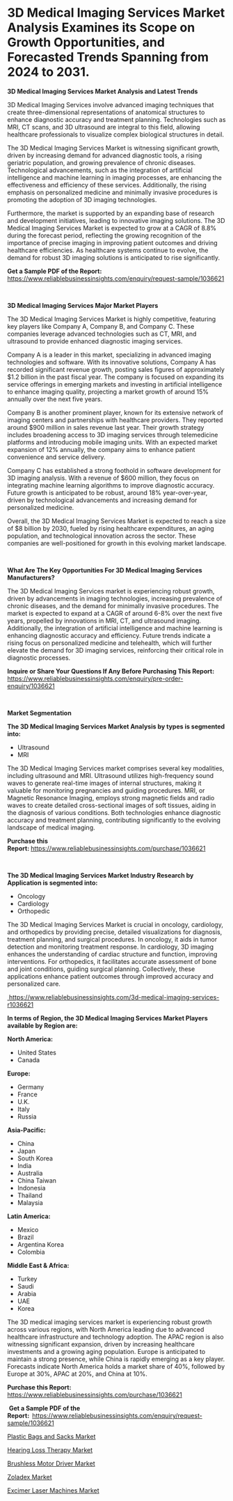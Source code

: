 <p><h1>3D Medical Imaging Services Market Analysis Examines its Scope on Growth Opportunities, and Forecasted Trends Spanning from 2024 to 2031.</h1></p><p><strong>3D Medical Imaging Services Market Analysis and Latest Trends</strong></p>
<p><p>3D Medical Imaging Services involve advanced imaging techniques that create three-dimensional representations of anatomical structures to enhance diagnostic accuracy and treatment planning. Technologies such as MRI, CT scans, and 3D ultrasound are integral to this field, allowing healthcare professionals to visualize complex biological structures in detail.</p><p>The 3D Medical Imaging Services Market is witnessing significant growth, driven by increasing demand for advanced diagnostic tools, a rising geriatric population, and growing prevalence of chronic diseases. Technological advancements, such as the integration of artificial intelligence and machine learning in imaging processes, are enhancing the effectiveness and efficiency of these services. Additionally, the rising emphasis on personalized medicine and minimally invasive procedures is promoting the adoption of 3D imaging technologies.</p><p>Furthermore, the market is supported by an expanding base of research and development initiatives, leading to innovative imaging solutions. The 3D Medical Imaging Services Market is expected to grow at a CAGR of 8.8% during the forecast period, reflecting the growing recognition of the importance of precise imaging in improving patient outcomes and driving healthcare efficiencies. As healthcare systems continue to evolve, the demand for robust 3D imaging solutions is anticipated to rise significantly.</p></p>
<p><strong>Get a Sample PDF of the Report:&nbsp;</strong> <a href="https://www.reliablebusinessinsights.com/enquiry/request-sample/1036621?utm_campaign=84&utm_medium=2&utm_source=Github&utm_content=ia&utm_term=04122024&utm_id=3d-medical-imaging-services">https://www.reliablebusinessinsights.com/enquiry/request-sample/1036621</a></p>
<p>&nbsp;</p>
<p><strong>3D Medical Imaging Services Major Market Players</strong></p>
<p><p>The 3D Medical Imaging Services Market is highly competitive, featuring key players like Company A, Company B, and Company C. These companies leverage advanced technologies such as CT, MRI, and ultrasound to provide enhanced diagnostic imaging services.</p><p>Company A is a leader in this market, specializing in advanced imaging technologies and software. With its innovative solutions, Company A has recorded significant revenue growth, posting sales figures of approximately $1.2 billion in the past fiscal year. The company is focused on expanding its service offerings in emerging markets and investing in artificial intelligence to enhance imaging quality, projecting a market growth of around 15% annually over the next five years.</p><p>Company B is another prominent player, known for its extensive network of imaging centers and partnerships with healthcare providers. They reported around $900 million in sales revenue last year. Their growth strategy includes broadening access to 3D imaging services through telemedicine platforms and introducing mobile imaging units. With an expected market expansion of 12% annually, the company aims to enhance patient convenience and service delivery.</p><p>Company C has established a strong foothold in software development for 3D imaging analysis. With a revenue of $600 million, they focus on integrating machine learning algorithms to improve diagnostic accuracy. Future growth is anticipated to be robust, around 18% year-over-year, driven by technological advancements and increasing demand for personalized medicine.</p><p>Overall, the 3D Medical Imaging Services Market is expected to reach a size of $8 billion by 2030, fueled by rising healthcare expenditures, an aging population, and technological innovation across the sector. These companies are well-positioned for growth in this evolving market landscape.</p></p>
<p>&nbsp;</p>
<p><strong>What Are The Key Opportunities For 3D Medical Imaging Services Manufacturers?</strong></p>
<p><p>The 3D Medical Imaging Services market is experiencing robust growth, driven by advancements in imaging technologies, increasing prevalence of chronic diseases, and the demand for minimally invasive procedures. The market is expected to expand at a CAGR of around 6-8% over the next five years, propelled by innovations in MRI, CT, and ultrasound imaging. Additionally, the integration of artificial intelligence and machine learning is enhancing diagnostic accuracy and efficiency. Future trends indicate a rising focus on personalized medicine and telehealth, which will further elevate the demand for 3D imaging services, reinforcing their critical role in diagnostic processes.</p></p>
<p><strong>Inquire or Share Your Questions If Any Before Purchasing This Report:</strong> <a href="https://www.reliablebusinessinsights.com/enquiry/pre-order-enquiry/1036621?utm_campaign=84&utm_medium=2&utm_source=Github&utm_content=ia&utm_term=04122024&utm_id=3d-medical-imaging-services">https://www.reliablebusinessinsights.com/enquiry/pre-order-enquiry/1036621</a></p>
<p>&nbsp;</p>
<p><strong>Market Segmentation</strong></p>
<p><strong>The 3D Medical Imaging Services Market Analysis by types is segmented into:</strong></p>
<p><ul><li>Ultrasound</li><li>MRI</li></ul></p>
<p><p>The 3D Medical Imaging Services market comprises several key modalities, including ultrasound and MRI. Ultrasound utilizes high-frequency sound waves to generate real-time images of internal structures, making it valuable for monitoring pregnancies and guiding procedures. MRI, or Magnetic Resonance Imaging, employs strong magnetic fields and radio waves to create detailed cross-sectional images of soft tissues, aiding in the diagnosis of various conditions. Both technologies enhance diagnostic accuracy and treatment planning, contributing significantly to the evolving landscape of medical imaging.</p></p>
<p><strong>Purchase this Report:&nbsp;</strong><a href="https://www.reliablebusinessinsights.com/purchase/1036621?utm_campaign=84&utm_medium=2&utm_source=Github&utm_content=ia&utm_term=04122024&utm_id=3d-medical-imaging-services">https://www.reliablebusinessinsights.com/purchase/1036621</a></p>
<p>&nbsp;</p>
<p><strong>The 3D Medical Imaging Services Market Industry Research by Application is segmented into:</strong></p>
<p><ul><li>Oncology</li><li>Cardiology</li><li>Orthopedic</li></ul></p>
<p><p>The 3D Medical Imaging Services Market is crucial in oncology, cardiology, and orthopedics by providing precise, detailed visualizations for diagnosis, treatment planning, and surgical procedures. In oncology, it aids in tumor detection and monitoring treatment response. In cardiology, 3D imaging enhances the understanding of cardiac structure and function, improving interventions. For orthopedics, it facilitates accurate assessment of bone and joint conditions, guiding surgical planning. Collectively, these applications enhance patient outcomes through improved accuracy and personalized care.</p></p>
<p><a href="https://www.reliablebusinessinsights.com/3d-medical-imaging-services-r1036621?utm_campaign=84&utm_medium=2&utm_source=Github&utm_content=ia&utm_term=04122024&utm_id=3d-medical-imaging-services">&nbsp;https://www.reliablebusinessinsights.com/3d-medical-imaging-services-r1036621</a></p>
<p><strong>In terms of Region, the 3D Medical Imaging Services Market Players available by Region are:</strong></p>
<p>
    <p> <strong> North America: </strong>
        <ul>
            <li>United States</li>
            <li>Canada</li>
        </ul>
        </p> 
    <p> <strong> Europe: </strong>
        <ul>
            <li>Germany</li>
            <li>France</li>
            <li>U.K.</li>
            <li>Italy</li>
            <li>Russia</li>
        </ul>
        </p> 
    <p> <strong> Asia-Pacific: </strong>
        <ul>
            <li>China</li>
            <li>Japan</li>
            <li>South Korea</li>
            <li>India</li>
            <li>Australia</li>
            <li>China Taiwan</li>
            <li>Indonesia</li>
            <li>Thailand</li>
            <li>Malaysia</li>
        </ul>
        </p> 
    <p> <strong> Latin America: </strong>
        <ul>
            <li>Mexico</li>
            <li>Brazil</li>
            <li>Argentina Korea</li>
            <li>Colombia</li>
        </ul>
        </p> 
    <p> <strong> Middle East & Africa: </strong>
        <ul>
            <li>Turkey</li>
            <li>Saudi</li>
            <li>Arabia</li>
            <li>UAE</li>
            <li>Korea</li>
        </ul>
    </p>
    </p>
<p><p>The 3D medical imaging services market is experiencing robust growth across various regions, with North America leading due to advanced healthcare infrastructure and technology adoption. The APAC region is also witnessing significant expansion, driven by increasing healthcare investments and a growing aging population. Europe is anticipated to maintain a strong presence, while China is rapidly emerging as a key player. Forecasts indicate North America holds a market share of 40%, followed by Europe at 30%, APAC at 20%, and China at 10%.</p></p>
<p><strong>Purchase this Report: </strong><a href="https://www.reliablebusinessinsights.com/purchase/1036621?utm_campaign=84&utm_medium=2&utm_source=Github&utm_content=ia&utm_term=04122024&utm_id=3d-medical-imaging-services">https://www.reliablebusinessinsights.com/purchase/1036621</a></p>
<p>&nbsp;<strong>Get a Sample PDF of the Report:&nbsp;&nbsp;</strong><a href="https://www.reliablebusinessinsights.com/enquiry/request-sample/1036621?utm_campaign=84&utm_medium=2&utm_source=Github&utm_content=ia&utm_term=04122024&utm_id=3d-medical-imaging-services">https://www.reliablebusinessinsights.com/enquiry/request-sample/1036621</a></p>
<p><strong></strong></p>
<p><p><a href="https://github.com/jontyhinseyxe/Market-Research-Report-List-1/blob/main/plastic-bags-and-sacks-market.md?utm_campaign=84&utm_medium=2&utm_source=Github&utm_content=ia&utm_term=04122024&utm_id=3d-medical-imaging-services">Plastic Bags and Sacks Market</a></p><p><a href="https://www.linkedin.com/pulse/growth-forecast-revenue-outlook-hearing-loss-therapy-market-iaqrf?utm_campaign=84&utm_medium=2&utm_source=Github&utm_content=ia&utm_term=04122024&utm_id=3d-medical-imaging-services">Hearing Loss Therapy Market</a></p><p><a href="https://issuu.com/reportprime-2/docs/brushless-motor-driver-market-size-2030.pptx?utm_campaign=84&utm_medium=2&utm_source=Github&utm_content=ia&utm_term=04122024&utm_id=3d-medical-imaging-services">Brushless Motor Driver Market</a></p><p><a href="https://www.linkedin.com/pulse/comprehensive-zoladex-market-report-360-degree-analysis-swot-pogmf?utm_campaign=84&utm_medium=2&utm_source=Github&utm_content=ia&utm_term=04122024&utm_id=3d-medical-imaging-services">Zoladex Market</a></p><p><a href="https://issuu.com/reportprime-2/docs/excimer-laser-machines-market-size-2030.pptx?utm_campaign=84&utm_medium=2&utm_source=Github&utm_content=ia&utm_term=04122024&utm_id=3d-medical-imaging-services">Excimer Laser Machines Market</a></p></p>